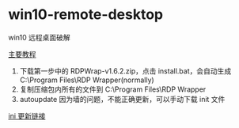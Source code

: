 # win10-remote-desktop

win10 远程桌面破解

[主要教程](https://github.com/asmtron/rdpwrap/blob/master/binary-download.md)

1. 下载第一步中的 RDPWrap-v1.6.2.zip，点击 install.bat，会自动生成 C:\Program Files\RDP Wrapper(normally)
2. 复制压缩包内所有的文件到 C:\Program Files\RDP Wrapper 
3. autoupdate 因为墙的问题，不能正确更新，可以手动下载 init 文件

[ini 更新链接](https://raw.githubusercontent.com/asmtron/rdpwrap/master/res/rdpwrap.ini)
